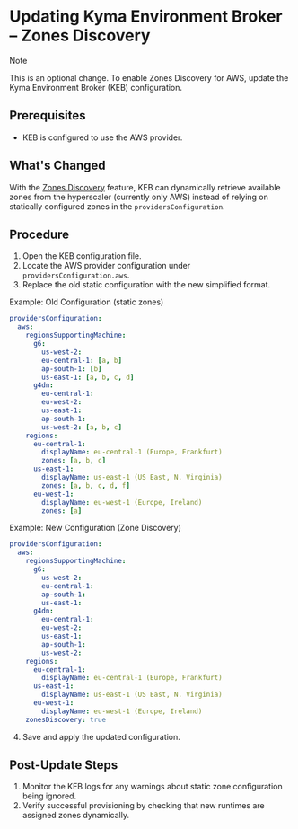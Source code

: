 # Updating Kyma Environment Broker – Zones Discovery

> [!NOTE]
> This is an optional change. To enable Zones Discovery for AWS, update the Kyma Environment Broker (KEB) configuration.

## Prerequisites

- KEB is configured to use the AWS provider.

## What's Changed

With the [Zones Discovery](../../contributor/03-55-zones-discovery.md) feature, KEB can dynamically retrieve available zones from the hyperscaler (currently only AWS) instead of relying on statically configured zones in the `providersConfiguration`.

## Procedure

1. Open the KEB configuration file.
2. Locate the AWS provider configuration under `providersConfiguration.aws`.
3. Replace the old static configuration with the new simplified format.

Example: Old Configuration (static zones)
```yaml
providersConfiguration:
  aws:
    regionsSupportingMachine:
      g6:
        us-west-2:
        eu-central-1: [a, b]
        ap-south-1: [b]
        us-east-1: [a, b, c, d]
      g4dn:
        eu-central-1:
        eu-west-2:
        us-east-1:
        ap-south-1:
        us-west-2: [a, b, c]
    regions:
      eu-central-1:
        displayName: eu-central-1 (Europe, Frankfurt)
        zones: [a, b, c]
      us-east-1:
        displayName: us-east-1 (US East, N. Virginia)
        zones: [a, b, c, d, f]
      eu-west-1:
        displayName: eu-west-1 (Europe, Ireland)
        zones: [a]
```

Example: New Configuration (Zone Discovery)
```yaml
providersConfiguration:
  aws:
    regionsSupportingMachine:
      g6:
        us-west-2:
        eu-central-1:
        ap-south-1:
        us-east-1:
      g4dn:
        eu-central-1:
        eu-west-2:
        us-east-1:
        ap-south-1:
        us-west-2:
    regions:
      eu-central-1:
        displayName: eu-central-1 (Europe, Frankfurt)
      us-east-1:
        displayName: us-east-1 (US East, N. Virginia)
      eu-west-1:
        displayName: eu-west-1 (Europe, Ireland)
    zonesDiscovery: true
```

4. Save and apply the updated configuration.

## Post-Update Steps

1. Monitor the KEB logs for any warnings about static zone configuration being ignored.
2. Verify successful provisioning by checking that new runtimes are assigned zones dynamically.
